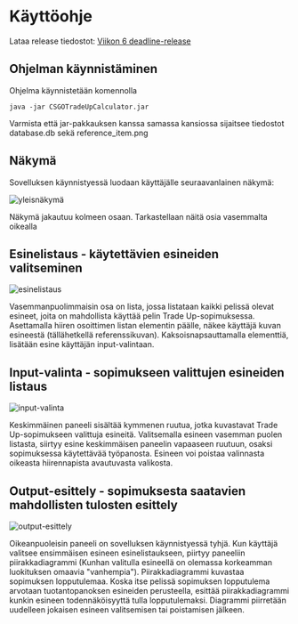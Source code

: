 # Käyttöohje

Lataa release tiedostot: [Viikon 6 deadline-release](https://github.com/viljamiLatvala/ohjelmistotekniikka/releases/tag/Viikko6)

## Ohjelman käynnistäminen

Ohjelma käynnistetään komennolla 

```
java -jar CSGOTradeUpCalculator.jar
```

Varmista että jar-pakkauksen kanssa samassa kansiossa sijaitsee tiedostot database.db sekä reference_item.png

## Näkymä
Sovelluksen käynnistyessä luodaan käyttäjälle seuraavanlainen näkymä:

![yleisnäkymä](https://github.com/viljamiLatvala/ohjelmistotekniikka/blob/master/dokumentaatio/nakyma1.PNG)

Näkymä jakautuu kolmeen osaan. Tarkastellaan näitä osia vasemmalta oikealla

## Esinelistaus - käytettävien esineiden valitseminen

![esinelistaus](https://github.com/viljamiLatvala/ohjelmistotekniikka/blob/master/dokumentaatio/nakyma2.png)

Vasemmanpuolimmaisin osa on lista, jossa listataan kaikki pelissä olevat esineet, joita on mahdollista käyttää pelin Trade Up-sopimuksessa. Asettamalla hiiren osoittimen listan elementin päälle, näkee käyttäjä kuvan esineestä (tällähetkellä referenssikuvan). Kaksoisnapsauttamalla elementtiä, lisätään esine käyttäjän input-valintaan.
## Input-valinta - sopimukseen valittujen esineiden listaus

![input-valinta](https://github.com/viljamiLatvala/ohjelmistotekniikka/blob/master/dokumentaatio/nakyma3.png)

Keskimmäinen paneeli sisältää kymmenen ruutua, jotka kuvastavat Trade Up-sopimukseen valittuja esineitä. Valitsemalla esineen vasemman puolen listasta, siirtyy esine keskimmäisen paneelin vapaaseen ruutuun, osaksi sopimuksessa käytettävää työpanosta. Esineen voi poistaa valinnasta oikeasta hiirennapista avautuvasta valikosta.

## Output-esittely - sopimuksesta saatavien mahdollisten tulosten esittely

![output-esittely](https://github.com/viljamiLatvala/ohjelmistotekniikka/blob/master/dokumentaatio/nakyma4.png)

Oikeanpuoleisin paneeli on sovelluksen käynnistyessä tyhjä. Kun käyttäjä valitsee ensimmäisen esineen esinelistaukseen, piirtyy paneeliin piirakkadiagrammi (Kunhan valitulla esineellä on olemassa korkeamman luokituksen omaavia "vanhempia"). Piirakkadiagrammi kuvastaa sopimuksen lopputulemaa. Koska itse pelissä sopimuksen lopputulema arvotaan tuotantopanoksen esineiden perusteella, esittää piirakkadiagrammi kunkin esineen todennäköisyyttä tulla lopputulemaksi. Diagrammi piirretään uudelleen jokaisen esineen valitsemisen tai poistamisen jälkeen.
